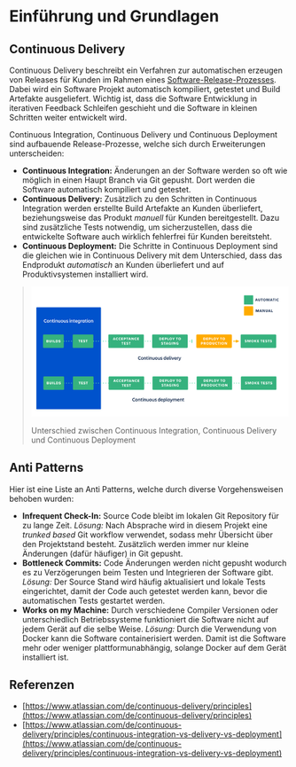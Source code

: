 # Einführung und Grundlagen

## Continuous Delivery

Continuous Delivery beschreibt ein Verfahren zur automatischen erzeugen von Releases für Kunden im Rahmen eines [Software-Release-Prozesses](https://www.atlassian.com/agile/software-development/release). Dabei wird ein Software Projekt automatisch kompiliert, getestet und Build Artefakte ausgeliefert. Wichtig ist, dass die Software Entwicklung in iterativen Feedback Schleifen geschieht und die Software in kleinen Schritten weiter entwickelt wird.

Continuous Integration, Continuous Delivery und Continuous Deployment sind aufbauende Release-Prozesse, welche sich durch Erweiterungen unterscheiden:

- **Continuous Integration:** Änderungen an der Software werden so oft wie möglich in einen Haupt Branch via Git gepusht. Dort werden die Software automatisch kompiliert und getestet.
- **Continuous Delivery:** Zusätzlich zu den Schritten in Continuous Integration werden erstellte Build Artefakte an Kunden überliefert, beziehungsweise das Produkt *manuell* für Kunden bereitgestellt. Dazu sind zusätzliche Tests notwendig, um sicherzustellen, dass die entwickelte Software auch wirklich fehlerfrei für Kunden bereitsteht.
- **Continuous Deployment:** Die Schritte in Continuous Deployment sind die gleichen wie in Continuous Delivery mit dem Unterschied, dass das Endprodukt *automatisch* an Kunden überliefert und auf Produktivsystemen installiert wird.

>![Unterschied zwischen Continuous Integration, Continuous Delivery und Continuous Deployment](./images/ci_vs_cd_vs_cd.png)
>
>Unterschied zwischen Continuous Integration, Continuous Delivery und Continuous Deployment

## Anti Patterns

Hier ist eine Liste an Anti Patterns, welche durch diverse Vorgehensweisen behoben wurden:

- **Infrequent Check-In:** Source Code bleibt im lokalen Git Repository für zu lange Zeit. *Lösung:* Nach Absprache wird in diesem Projekt eine *trunked based* Git workflow verwendet, sodass mehr Übersicht über den Projektstand besteht. Zusätzlich werden immer nur kleine Änderungen (dafür häufiger) in Git gepusht.
- **Bottleneck Commits:** Code Änderungen werden nicht gepusht wodurch es zu Verzögerungen beim Testen und Integrieren der Software gibt. *Lösung:* Der Source Stand wird häufig aktualisiert und lokale Tests eingerichtet, damit der Code auch getestet werden kann, bevor die automatischen Tests gestartet werden.
- **Works on my Machine:** Durch verschiedene Compiler Versionen oder unterschiedlich Betriebssysteme funktioniert die Software nicht auf jedem Gerät auf die selbe Weise. *Lösung:* Durch die Verwendung von Docker kann die Software containerisiert werden. Damit ist die Software mehr oder weniger plattformunabhängig, solange Docker auf dem Gerät installiert ist.

## Referenzen

- [https://www.atlassian.com/de/continuous-delivery/principles](https://www.atlassian.com/de/continuous-delivery/principles)
- [https://www.atlassian.com/de/continuous-delivery/principles/continuous-integration-vs-delivery-vs-deployment](https://www.atlassian.com/de/continuous-delivery/principles/continuous-integration-vs-delivery-vs-deployment)
